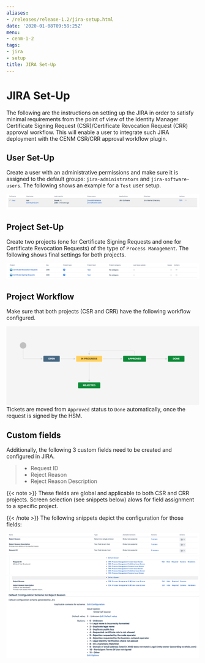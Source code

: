```yaml
---
aliases:
- /releases/release-1.2/jira-setup.html
date: '2020-01-08T09:59:25Z'
menu:
- cenm-1-2
tags:
- jira
- setup
title: JIRA Set-Up
---
```



# JIRA Set-Up

The following are the instructions on setting up the JIRA in order to satisfy minimal requirements from the point of view
of the Identity Manager Certificate Signing Request (CSR)/Certificate Revocation Request (CRR) approval workflow. This will enable
a user to integrate such JIRA deployment with the CENM CSR/CRR approval workflow plugin.


## User Set-Up

Create a user with an administrative permissions and make sure it is assigned to the default groups:
`jira-administrators` and `jira-software-users`. The following shows an example for a `Test` user setup.

![jira 7](resources/jira-7.png "jira 7")

## Project Set-Up

Create two projects (one for Certificate Signing Requests and one for Certificate Revocation Requests) of the type of
`Process Management`. The following shows final settings for both projects.

![jira 6](resources/jira-6.png "jira 6")

## Project Workflow

Make sure that both projects (CSR and CRR) have the following workflow configured.

![jira 1](resources/jira-1.png "jira 1")
Tickets are moved from `Approved` status to `Done` automatically, once the request is signed by the HSM.


## Custom fields

Additionally, the following 3 custom fields need to be created and configured in JIRA.

> 
> 
> * Request ID
> * Reject Reason
> * Reject Reason Description


{{< note >}}
These fields are global and applicable to both CSR and CRR projects. Screen selection (see snippets below) alows
for field assignment to a specific project.

{{< /note >}}
The following snippets depict the configuration for those fields:

![jira 4](resources/jira-4.png "jira 4")
![jira 3](resources/jira-3.png "jira 3")
![jira 2](resources/jira-2.png "jira 2")
![jira 5](resources/jira-5.png "jira 5")
